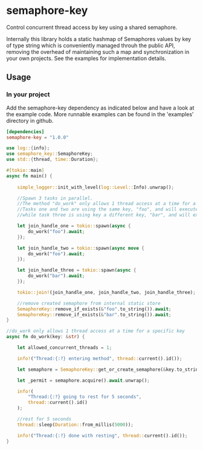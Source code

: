 # semaphore-key
Control concurrent thread access by key using a shared semaphore.

Internally this library holds a static hashmap of Semaphores values by key of type string which is conveniently managed throuh the public API, removing the overhead of maintaining such a map and synchronization in your own projects. See the examples for implementation details.

## Usage

### In your project

Add the semaphore-key dependency as indicated below and have a look at the example code.
More runnable examples can be found in the 'examples' directory in github.

```toml
[dependencies]
semaphore-key = "1.0.0"
```

```rust
use log::{info};
use semaphore_key::SemaphoreKey;
use std::{thread, time::Duration};

#[tokio::main]
async fn main() {
    
    simple_logger::init_with_level(log::Level::Info).unwrap();

    //Spawn 3 tasks in parallel.
    //The method "do_work" only allows 1 thread access at a time for a specific key.
    //Tasks one and two are using the same key, "foo", and will execute one after another,
    //while task three is using key a different key, "bar", and will execute simultaneously with task one.

    let join_handle_one = tokio::spawn(async {
        do_work("foo").await;
    });

    let join_handle_two = tokio::spawn(async move {
        do_work("foo").await;
    });

    let join_handle_three = tokio::spawn(async {
        do_work("bar").await;
    });

    tokio::join!(join_handle_one, join_handle_two, join_handle_three);

    //remove created semaphore from internal static store
    SemaphoreKey::remove_if_exists(&"foo".to_string()).await;
    SemaphoreKey::remove_if_exists(&"bar".to_string()).await;
}

//do_work only allows 1 thread access at a time for a specific key
async fn do_work(key: &str) {

    let allowed_concurrent_threads = 1;

    info!("Thread:{:?} entering method", thread::current().id());

    let semaphore = SemaphoreKey::get_or_create_semaphore(&key.to_string(), allowed_concurrent_threads).await;

    let _permit = semaphore.acquire().await.unwrap();

    info!(
        "Thread:{:?} going to rest for 5 seconds",
        thread::current().id()
    );

    //rest for 5 seconds
    thread::sleep(Duration::from_millis(5000));

    info!("Thread:{:?} done with resting", thread::current().id());
}
```